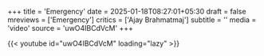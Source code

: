 +++
title = 'Emergency'
date = 2025-01-18T08:27:01+05:30
draft = false
mreviews = ['Emergency']
critics = ['Ajay Brahmatmaj']
subtitle = ''
media = 'video'
source = 'uwO4IBCdVcM'
+++

{{< youtube id="uwO4IBCdVcM" loading="lazy" >}}

